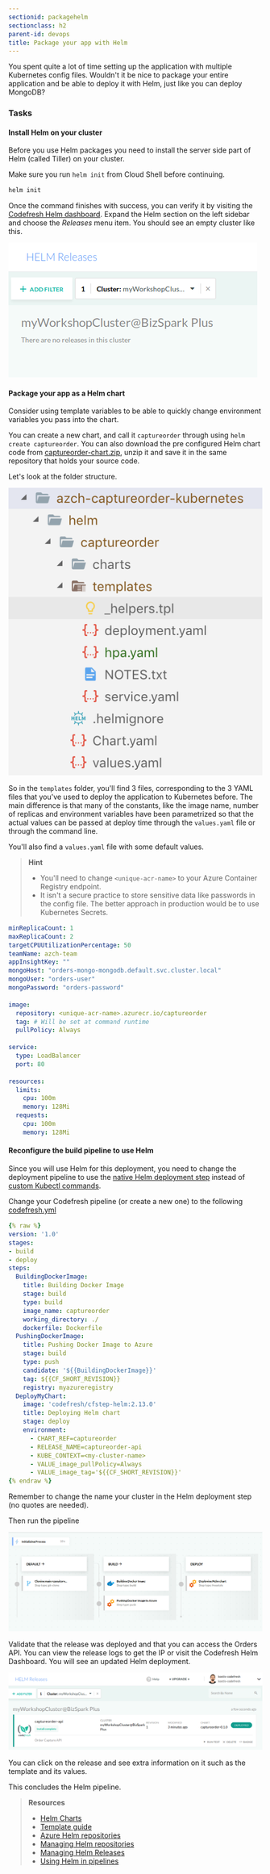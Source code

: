 ```yaml
---
sectionid: packagehelm
sectionclass: h2
parent-id: devops
title: Package your app with Helm
---
```


You spent quite a lot of time setting up the application with multiple Kubernetes config files. Wouldn't it be nice to package your entire application and be able to deploy it with Helm, just like you can deploy MongoDB?


### Tasks

#### Install Helm on your cluster

Before you use Helm packages you need to install the server side part of Helm (called Tiller) on your cluster.


Make sure you run `helm init` from Cloud Shell before continuing.

```sh
helm init
```

Once the command finishes with success, you can verify it by visiting the [Codefresh Helm dashboard](https://codefresh.io/docs/docs/new-helm/helm-releases-management/).
Expand the Helm section on the left sidebar and choose the *Releases* menu item. You should see an empty cluster like this.

![Empty Helm dashboard](media/codefresh/empty-helm.png)


#### Package your app as a Helm chart

Consider using template variables to be able to quickly change environment variables you pass into the chart.



You can create a new chart, and call it `captureorder` through using `helm create captureorder`. You can also download the pre configured Helm chart code from [captureorder-chart.zip](yaml-solutions/devops/helm/captureorder-chart.zip), unzip it and save it in the same repository that holds your source code.

Let's look at the folder structure.

![Helm example](media/cicd/5-helm-tree.png)

So in the `templates` folder, you'll find 3 files, corresponding to the 3 YAML files that you've used to deploy the application to Kubernetes before. The main difference is that many of the constants, like the image name, number of replicas and environment variables have been parametrized so that the actual values can be passed at deploy time through the `values.yaml` file or through the command line.

You'll also find a `values.yaml` file with some default values.

> **Hint**
> - You'll need  to change `<unique-acr-name>` to your Azure Container Registry endpoint.
> - It isn't a secure practice to store sensitive data like passwords in the config file. The better approach in production would be to use Kubernetes Secrets.

```yaml
minReplicaCount: 1
maxReplicaCount: 2
targetCPUUtilizationPercentage: 50
teamName: azch-team
appInsightKey: ""
mongoHost: "orders-mongo-mongodb.default.svc.cluster.local"
mongoUser: "orders-user"
mongoPassword: "orders-password"

image:
  repository: <unique-acr-name>.azurecr.io/captureorder
  tag: # Will be set at command runtime
  pullPolicy: Always
  
service:
  type: LoadBalancer
  port: 80

resources:
  limits:
    cpu: 100m
    memory: 128Mi
  requests:
    cpu: 100m
    memory: 128Mi
```


#### Reconfigure the build pipeline to use Helm

Since you will use Helm for this deployment, you need to change the deployment pipeline to use the [native Helm deployment step](https://codefresh.io/docs/docs/new-helm/using-helm-in-codefresh-pipeline/)
instead of [custom Kubectl commands](https://codefresh.io/docs/docs/deploy-to-kubernetes/custom-kubectl-commands/).


Change your Codefresh pipeline (or create a new one) to the following [codefresh.yml](yaml-solutions/devops/codefresh/build-push-helm.yml)


```yaml
{% raw %}
version: '1.0'
stages:
- build
- deploy
steps:
  BuildingDockerImage:
    title: Building Docker Image
    stage: build
    type: build
    image_name: captureorder
    working_directory: ./
    dockerfile: Dockerfile
  PushingDockerImage:
    title: Pushing Docker Image to Azure
    stage: build
    type: push
    candidate: '${{BuildingDockerImage}}'
    tag: ${{CF_SHORT_REVISION}}
    registry: myazureregistry
  DeployMyChart:
    image: 'codefresh/cfstep-helm:2.13.0'
    title: Deploying Helm chart
    stage: deploy
    environment:
      - CHART_REF=captureorder
      - RELEASE_NAME=captureorder-api
      - KUBE_CONTEXT=<my-cluster-name>
      - VALUE_image_pullPolicy=Always
      - VALUE_image_tag='${{CF_SHORT_REVISION}}'
{% endraw %} 
```

Remember to change the name your cluster in the Helm deployment step (no quotes are needed).

Then run the pipeline

![Helm deployment pipeline](media/codefresh/helm-deploy.png)



Validate that the release was deployed and that you can access the Orders API. You can view the release logs to get the IP or
visit the Codefresh Helm Dashboard. You will see an updated Helm deployment.

![Helm Release](media/codefresh/helm-release.png)

You can click on the release and see extra information on it such as the template and its values.


This concludes the Helm pipeline.

> **Resources**
> * [Helm Charts](https://docs.helm.sh/developing_charts/)
> * [Template guide](https://docs.helm.sh/chart_template_guide/)
> * [Azure Helm repositories](https://docs.microsoft.com/en-us/azure/container-registry/container-registry-helm-repos)
> * [Managing Helm repositories](https://codefresh.io/docs/docs/new-helm/add-helm-repository/)
> * [Managing Helm Releases](https://codefresh.io/docs/docs/new-helm/helm-releases-management/)
> * [Using Helm in pipelines](https://codefresh.io/docs/docs/new-helm/using-helm-in-codefresh-pipeline/)

